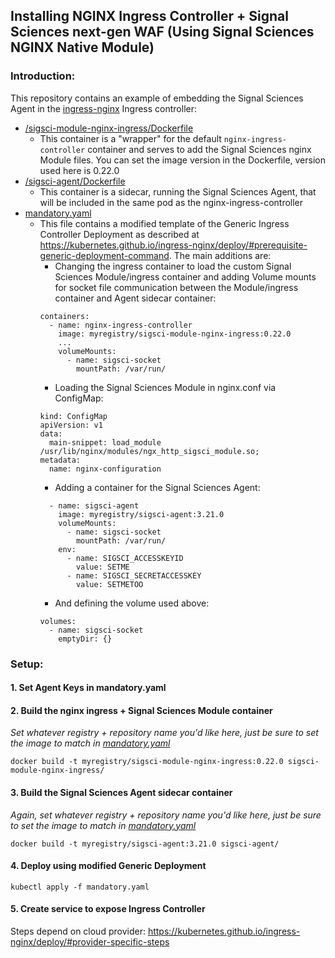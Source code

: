 ## Installing NGINX Ingress Controller + Signal Sciences next-gen WAF (Using Signal Sciences NGINX Native Module)

### Introduction:

This repository contains an example of embedding the Signal Sciences Agent in the [ingress-nginx](https://github.com/kubernetes/ingress-nginx) Ingress controller:

- [/sigsci-module-nginx-ingress/Dockerfile](/sigsci-module-nginx-ingress/Dockerfile)
  - This container is a "wrapper" for the default `nginx-ingress-controller` container and serves to add the Signal Sciences nginx Module files. You can set the image version in the Dockerfile, version used here is 0.22.0
- [/sigsci-agent/Dockerfile](/sigsci-agent/Dockerfile)
  - This container is a sidecar, running the Signal Sciences Agent, that will be included in the same pod as the nginx-ingress-controller
- [mandatory.yaml](mandatory.yaml)
  - This file contains a modified template of the Generic Ingress Controller Deployment as described at https://kubernetes.github.io/ingress-nginx/deploy/#prerequisite-generic-deployment-command. The main additions are:
    - Changing the ingress container to load the custom Signal Sciences Module/ingress container and adding Volume mounts for socket file communication between the Module/ingress container and Agent sidecar container:
    ```
    containers:
      - name: nginx-ingress-controller
        image: myregistry/sigsci-module-nginx-ingress:0.22.0
        ...
        volumeMounts:
          - name: sigsci-socket
            mountPath: /var/run/
    ```
    - Loading the Signal Sciences Module in nginx.conf via ConfigMap:
    ```
    kind: ConfigMap
    apiVersion: v1
    data:
      main-snippet: load_module /usr/lib/nginx/modules/ngx_http_sigsci_module.so;
    metadata:
      name: nginx-configuration
    ```
    - Adding a container for the Signal Sciences Agent:
    ```
      - name: sigsci-agent
        image: myregistry/sigsci-agent:3.21.0
        volumeMounts:
          - name: sigsci-socket
            mountPath: /var/run/
        env:
          - name: SIGSCI_ACCESSKEYID
            value: SETME
          - name: SIGSCI_SECRETACCESSKEY
            value: SETMETOO
    ```
    - And defining the volume used above:
    ```
    volumes:
      - name: sigsci-socket
        emptyDir: {}
    ```

### Setup:

#### 1. Set Agent Keys in mandatory.yaml

#### 2. Build the nginx ingress + Signal Sciences Module container 
*Set whatever registry + repository name you'd like here, just be sure to set the image to match in [mandatory.yaml](mandatory.yaml)*
```
docker build -t myregistry/sigsci-module-nginx-ingress:0.22.0 sigsci-module-nginx-ingress/
```

#### 3. Build the Signal Sciences Agent sidecar container
*Again, set whatever registry + repository name you'd like here, just be sure to set the image to match in [mandatory.yaml](mandatory.yaml)*
```
docker build -t myregistry/sigsci-agent:3.21.0 sigsci-agent/
```

#### 4. Deploy using modified Generic Deployment
```
kubectl apply -f mandatory.yaml
```

#### 5. Create service to expose Ingress Controller

Steps depend on cloud provider:
https://kubernetes.github.io/ingress-nginx/deploy/#provider-specific-steps
